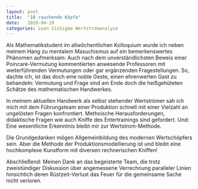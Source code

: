 ```yaml
---
layout: post
title:  "10 rauchende Köpfe"
date:   2020-04-10
categories: Lean SixSigma Wertstromanalyse
---
```


Als Mathematikstudent im allwöchentlichen Kolloquium wurde ich neben meinem Hang zu mentalem Masuchismus auf ein bemerkenswertes Phänomen aufmerksam:
Auch nach dem unverständlichsten Beweis einer Poincaré-Vermutung kommentierten anwesende Professoren mit weiterführenden Vermutungen oder gar ergänzenden Fragestellungen.
So, dachte ich, ist das doch eine noble Geste, einen ehrenwerten Gast zu behandeln: 
Vermutung und Frage sind am Ende doch die heißgehüteten Schätze des mathematischen Handwerkes.

In meinem aktuellen Handwerk als selbst stehender Wertströmer sah ich mich mit dem Führungsteam einer Produktion schnell mit einer Vielzahl an ungelösten Fragen konfrontiert.
Methoische Herausforderungen, didaktische Fragen wie auch Kniffe des Entertrainings sind gefordert.
Und: Eine wesentliche Erkenntnis bleibt mir zur Wertstrom-Methode.

Die Grundgedanken mögen Allgemeinbildung des modernen Wertschöpfers sein.
Aber die Methode der Produktionsmodellierung ist und bleibt eine hochkomplexe Kunstform mit diversen rechnerischen Kniffen!

Abschließend: Meinen Dank an das begeisterte Team, die trotz zweistündiger Diskussion über angemessene Verrechnung paralleler Linien hinsichtich deren Rüstzeit-Verlust das Feuer für die gemeinsame Sache nicht verloren. 

